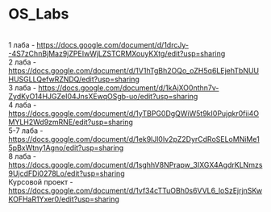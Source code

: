 # OS_Labs

<br> 1 лаба - https://docs.google.com/document/d/1drcJy--4S7zChnBjMaz9jZPEIwWjLZSTCRMXouyKXtg/edit?usp=sharing
<br> 2 лаба - https://docs.google.com/document/d/1V1hTgBh2OQo_oZH5q6LEjehTbNUUHUSGLLQefwRZNDQ/edit?usp=sharing
<br> 3 лаба - https://docs.google.com/document/d/1kAjXO0nthn7v-ZydKyO14HJGZeI04JnsXEwqOSgb-uo/edit?usp=sharing
<br> 4 лаба - https://docs.google.com/document/d/1yTBPG0DgQWiW5t9kI0Pujqkr0fii4OMYLH2Wd9zmRNE/edit?usp=sharing
<br> 5-7 лаба - https://docs.google.com/document/d/1ek9lJl0Iv2pZ2DyrCdRoSELoMNiMe15pBxWtny1Agno/edit?usp=sharing
<br> 8 лаба - https://docs.google.com/document/d/1sghhV8NPrapw_3IXGX4AgdrKLNmzs9UjcdFDi0278Lo/edit?usp=sharing
<br> Курсовой проект - https://docs.google.com/document/d/1vf34cTTuOBh0s6VVL6_loSzEjrjnSKwKOFHaR1Yxer0/edit?usp=sharing

